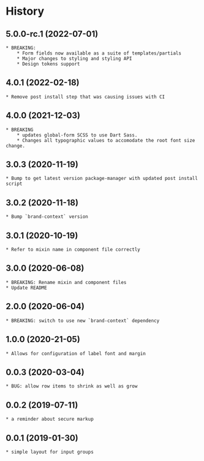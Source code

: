 # History

## 5.0.0-rc.1 (2022-07-01)
    * BREAKING:
        * Form fields now available as a suite of templates/partials
        * Major changes to styling and styling API
        * Design tokens support

## 4.0.1 (2022-02-18)
    * Remove post install step that was causing issues with CI

## 4.0.0 (2021-12-03)
    * BREAKING
        * updates global-form SCSS to use Dart Sass.
        * Changes all typographic values to accomodate the root font size change.

## 3.0.3 (2020-11-19)
    * Bump to get latest version package-manager with updated post install script

## 3.0.2 (2020-11-18)
    * Bump `brand-context` version

## 3.0.1 (2020-10-19)
    * Refer to mixin name in component file correctly

## 3.0.0 (2020-06-08)
    * BREAKING: Rename mixin and component files
    * Update README

## 2.0.0 (2020-06-04)
    * BREAKING: switch to use new `brand-context` dependency

## 1.0.0 (2020-21-05)
    * Allows for configuration of label font and margin

## 0.0.3 (2020-03-04)
    * BUG: allow row items to shrink as well as grow

## 0.0.2 (2019-07-11)
    * a reminder about secure markup

## 0.0.1 (2019-01-30)
    * simple layout for input groups
